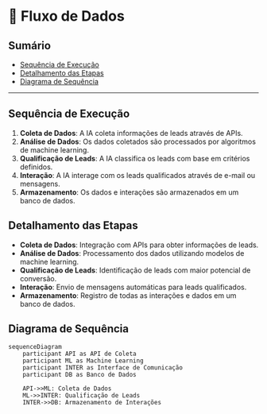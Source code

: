 # 🔄 Fluxo de Dados

## Sumário
- [Sequência de Execução](#sequência-de-execução)
- [Detalhamento das Etapas](#detalhamento-das-etapas)
- [Diagrama de Sequência](#diagrama-de-sequência)

---

## Sequência de Execução
1. **Coleta de Dados**: A IA coleta informações de leads através de APIs.
2. **Análise de Dados**: Os dados coletados são processados por algoritmos de machine learning.
3. **Qualificação de Leads**: A IA classifica os leads com base em critérios definidos.
4. **Interação**: A IA interage com os leads qualificados através de e-mail ou mensagens.
5. **Armazenamento**: Os dados e interações são armazenados em um banco de dados.

## Detalhamento das Etapas
- **Coleta de Dados**: Integração com APIs para obter informações de leads.
- **Análise de Dados**: Processamento dos dados utilizando modelos de machine learning.
- **Qualificação de Leads**: Identificação de leads com maior potencial de conversão.
- **Interação**: Envio de mensagens automáticas para leads qualificados.
- **Armazenamento**: Registro de todas as interações e dados em um banco de dados.

## Diagrama de Sequência
```mermaid
sequenceDiagram
    participant API as API de Coleta
    participant ML as Machine Learning
    participant INTER as Interface de Comunicação
    participant DB as Banco de Dados

    API->>ML: Coleta de Dados
    ML->>INTER: Qualificação de Leads
    INTER->>DB: Armazenamento de Interações
```